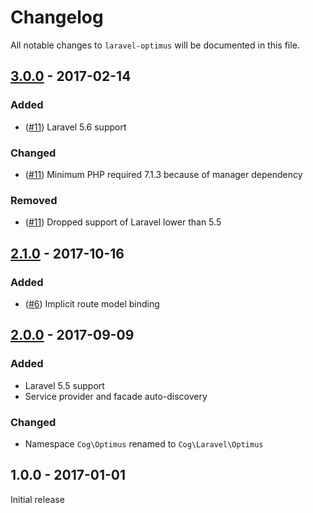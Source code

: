# Changelog

All notable changes to `laravel-optimus` will be documented in this file.

## [3.0.0] - 2017-02-14

### Added

- ([#11](https://github.com/cybercog/laravel-optimus/pull/11)) Laravel 5.6 support

### Changed

- ([#11](https://github.com/cybercog/laravel-optimus/pull/11)) Minimum PHP required 7.1.3 because of manager dependency

### Removed

- ([#11](https://github.com/cybercog/laravel-optimus/pull/11)) Dropped support of Laravel lower than 5.5

## [2.1.0] - 2017-10-16

### Added

- ([#6](https://github.com/cybercog/laravel-optimus/pull/6)) Implicit route model binding

## [2.0.0] - 2017-09-09

### Added

- Laravel 5.5 support
- Service provider and facade auto-discovery

### Changed

- Namespace `Cog\Optimus` renamed to `Cog\Laravel\Optimus`

## 1.0.0 - 2017-01-01

Initial release

[3.0.0]: https://github.com/cybercog/laravel-optimus/compare/2.1.0...3.0.0
[2.1.0]: https://github.com/cybercog/laravel-optimus/compare/2.0.0...2.1.0
[2.0.0]: https://github.com/cybercog/laravel-optimus/compare/1.0.0...2.0.0
